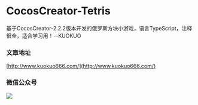 # CocosCreator-Tetris
基于CocosCreator-2.2.2版本开发的俄罗斯方块小游戏，语言TypeScript，注释很全，适合学习用！--KUOKUO

### 文章地址
[http://www.kuokuo666.com/](http://www.kuokuo666.com/)

### 微信公众号
![](http://cdn.kuokuo666.com/wx-kuokuo.jpg)
